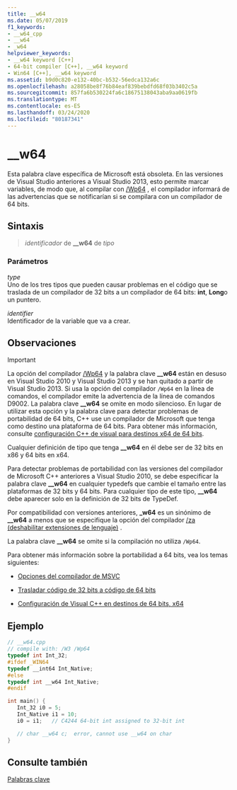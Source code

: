 ```yaml
---
title: __w64
ms.date: 05/07/2019
f1_keywords:
- __w64_cpp
- __w64
- _w64
helpviewer_keywords:
- __w64 keyword [C++]
- 64-bit compiler [C++], __w64 keyword
- Win64 [C++], __w64 keyword
ms.assetid: b9d0c820-e132-40bc-b532-56edca132a6c
ms.openlocfilehash: a28058be8f76b84eaf839bebdfd68f03b3402c5a
ms.sourcegitcommit: 857fa6b530224fa6c18675138043aba9aa0619fb
ms.translationtype: MT
ms.contentlocale: es-ES
ms.lasthandoff: 03/24/2020
ms.locfileid: "80187341"
---
```

# <a name="__w64"></a>__w64

Esta palabra clave específica de Microsoft está obsoleta. En las versiones de Visual Studio anteriores a Visual Studio 2013, esto permite marcar variables, de modo que, al compilar con [/Wp64](../build/reference/wp64-detect-64-bit-portability-issues.md) , el compilador informará de las advertencias que se notificarían si se compilara con un compilador de 64 bits.

## <a name="syntax"></a>Sintaxis

> *identificador* de **__w64** de *tipo*

### <a name="parameters"></a>Parámetros

*type*<br/>
Uno de los tres tipos que pueden causar problemas en el código que se traslada de un compilador de 32 bits a un compilador de 64 bits: **int**, **Long**o un puntero.

*identifier*<br/>
Identificador de la variable que va a crear.

## <a name="remarks"></a>Observaciones

> [!IMPORTANT]
>  La opción del compilador [/Wp64](../build/reference/wp64-detect-64-bit-portability-issues.md) y la palabra clave **__w64** están en desuso en Visual Studio 2010 y Visual Studio 2013 y se han quitado a partir de Visual Studio 2013. Si usa la opción del compilador `/Wp64` en la línea de comandos, el compilador emite la advertencia de la línea de comandos D9002. La palabra clave **__w64** se omite en modo silencioso. En lugar de utilizar esta opción y la palabra clave para detectar problemas de portabilidad de 64 bits, C++ use un compilador de Microsoft que tenga como destino una plataforma de 64 bits. Para obtener más información, consulte [configuración C++ de visual para destinos x64 de 64 bits](../build/configuring-programs-for-64-bit-visual-cpp.md).

Cualquier definición de tipo que tenga **__w64** en él debe ser de 32 bits en x86 y 64 bits en x64.

Para detectar problemas de portabilidad con las versiones del compilador de Microsoft C++ anteriores a Visual Studio 2010, se debe especificar la palabra clave **__w64** en cualquier typedefs que cambie el tamaño entre las plataformas de 32 bits y 64 bits. Para cualquier tipo de este tipo, **__w64** debe aparecer solo en la definición de 32 bits de TypeDef.

Por compatibilidad con versiones anteriores, **_w64** es un sinónimo de **__w64** a menos que se especifique la opción del compilador [/za \(deshabilitar extensiones de lenguaje)](../build/reference/za-ze-disable-language-extensions.md) .

La palabra clave **__w64** se omite si la compilación no utiliza `/Wp64`.

Para obtener más información sobre la portabilidad a 64 bits, vea los temas siguientes:

- [Opciones del compilador de MSVC](../build/reference/compiler-options.md)

- [Trasladar código de 32 bits a código de 64 bits](../build/common-visual-cpp-64-bit-migration-issues.md)

- [Configuración de Visual C++ en destinos de 64 bits, x64](../build/configuring-programs-for-64-bit-visual-cpp.md)

## <a name="example"></a>Ejemplo

```cpp
// __w64.cpp
// compile with: /W3 /Wp64
typedef int Int_32;
#ifdef _WIN64
typedef __int64 Int_Native;
#else
typedef int __w64 Int_Native;
#endif

int main() {
   Int_32 i0 = 5;
   Int_Native i1 = 10;
   i0 = i1;   // C4244 64-bit int assigned to 32-bit int

   // char __w64 c;  error, cannot use __w64 on char
}
```

## <a name="see-also"></a>Consulte también

[Palabras clave](../cpp/keywords-cpp.md)

